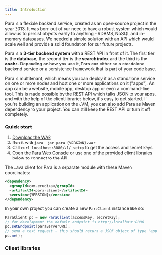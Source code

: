 ```yaml
---
title: Introduction
---
```


Para is a flexible backend service, created as an open-source project in the year 2013.
It was born out of our need to have a robust system which would allow us to persist objects easily to anything -
RDBMS, NoSQL and in-memory databases. We needed a simple solution with an API which would scale well and provide a
solid foundation for our future projects.

Para is a **3-tier backend system** with a REST API in front of it. The first tier is the **database**, the second
tier is the **search index** and the third is the **cache**. Depending on how you use it, Para can either be a
standalone backend service or a persistence framework that is part of your code base.

Para is multitenant, which means you can deploy it as a standalone service on one or more nodes and host one or more
applications on it ("apps"). An app can be a website, mobile app, desktop app or even a command-line tool.
This is made possible by the REST API which talks JSON to your apps, and with the help of the client libraries below,
it's easy to get started. If you're building an application on the JVM, you can also add Para as Maven dependency to
your project. You can still keep the REST API or turn it off completely.

### Quick start

1. [Download the WAR](https://github.com/erudika/para/releases)
2. Run it with `java -jar para-{VERSION}.war`
3. Call `curl localhost:8080/v1/_setup` to get the access and secret keys
4. Open the [Para Web Console](https://console.paraio.org) or use one of the provided
client libraries below to connect to the API.

The Java client for Para is a separate module with these Maven coordinates:

```xml
<dependency>
  <groupId>com.erudika</groupId>
  <artifactId>para-client</artifactId>
  <version>{VERSION}</version>
</dependency>
```

In your own project you can create a new `ParaClient` instance like so:

```java
ParaClient pc = new ParaClient(accessKey, secretKey);
// for development the default endpoint is http://localhost:8080
pc.setEndpoint(paraServerURL);
// send a test request - this should return a JSON object of type 'app'
pc.me();
```

### Client libraries

<div class="row">
  <div class="col-sm-4 text-center">
		<a href="https://github.com/Erudika/para/tree/master/para-client" class="btn-client">
			<i class="devicon-java-plain-wordmark"></i>
		</a>
	</div>
  <div class="col-sm-4 text-center">
		<a href="https://github.com/Erudika/para-client-js" class="btn-client">
			<i class="devicon-javascript-plain"></i>
		</a>
	</div>
  <div class="col-sm-4 text-center">
		<a href="https://github.com/Erudika/para-client-php" class="btn-client">
			<i class="devicon-php-plain"></i>
		</a>
	</div>
</div>
<div class="row">
	<div class="col-sm-4 text-center">
		<a href="https://github.com/Erudika/para-client-csharp" class="btn-client">
			<i class="devicon-dot-net-plain-wordmark"></i>
		</a>
	</div>
  <div class="col-sm-4 text-center">
		<a href="https://github.com/Erudika/para-client-android" class="btn-client">
			<i class="devicon-android-plain"></i>
		</a>
	</div>
  <div class="col-sm-4 text-center">
		<a href="https://github.com/Erudika/para-client-ios" class="btn-client">
			<i class="devicon-apple-original"></i>
		</a>
	</div>
</div>

